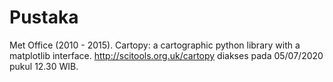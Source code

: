 # Pustaka

Met Office (2010 - 2015). Cartopy: a cartographic python library with a matplotlib interface. <url>http://scitools.org.uk/cartopy</url> diakses pada 05/07/2020 pukul 12.30 WIB.
